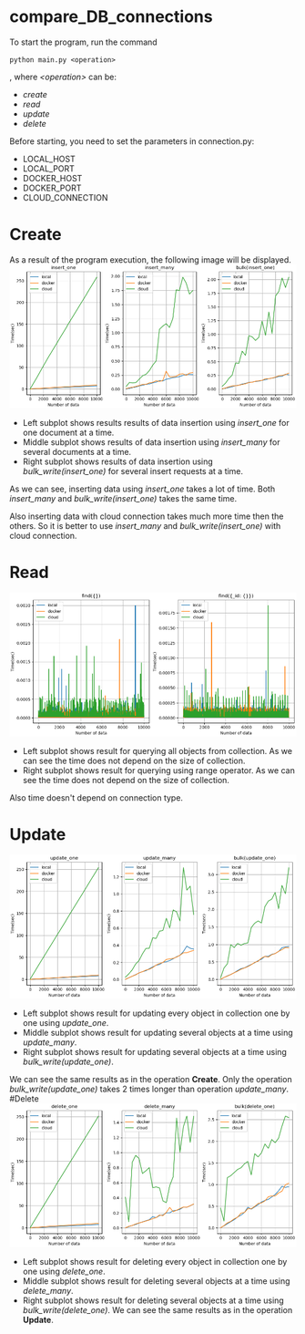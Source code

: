 # compare_DB_connections
To start the program, run the command
```
python main.py <operation>
```
, where *\<operation\>* can be:
- *create*
- *read*
- *update*
- *delete*

Before starting, you need to set the parameters in connection.py:
- LOCAL_HOST 
- LOCAL_PORT
- DOCKER_HOST
- DOCKER_PORT
- CLOUD_CONNECTION
# Create
As a result of the program execution, the following image will be displayed.
![Create](https://github.com/MVjimboUniversity/compare_DB_connections/blob/main/create.png?raw=true "Create")
- Left subplot shows results results of data insertion using *insert_one* 
for one document at a time.
- Middle subplot shows results of data insertion using *insert_many*
for several documents at a time.
- Right subplot shows results of data insertion using *bulk_write(insert_one)*
for several insert requests at a time.

As we can see, inserting data using *insert_one* takes a lot of time. Both *insert_many*
and *bulk_write(insert_one)* takes the same time.

Also inserting data with cloud connection takes much more time then the others.
So it is better to use *insert_many* and *bulk_write(insert_one)*
with cloud connection.
# Read
![Read](https://github.com/MVjimboUniversity/compare_DB_connections/blob/main/read.png?raw=true "Read")
- Left subplot shows result for querying all objects from collection. 
As we can see the time does not depend on the size of collection.
- Right subplot shows result for querying using range operator.
As we can see the time does not depend on the size of collection.

Also time doesn't depend on connection type.
# Update
![Update](https://github.com/MVjimboUniversity/compare_DB_connections/blob/main/update.png?raw=true "Update")
- Left subplot shows result for updating every object in collection one by one using *update_one*.
- Middle subplot shows result for updating several objects at a time using *update_many*.
- Right subplot shows result for updating several objects at a time using *bulk_write(update_one)*.

We can see the same results as in the operation **Create**.
Only the operation *bulk_write(update_one)* takes 2 times longer than operation *update_many*.
#Delete
![Delete](https://github.com/MVjimboUniversity/compare_DB_connections/blob/main/delete.png?raw=true "Delete")
- Left subplot shows result for deleting every object in collection one by one using *delete_one*.
- Middle subplot shows result for deleting several objects at a time using *delete_many*.
- Right subplot shows result for deleting several objects at a time using *bulk_write(delete_one)*.
We can see the same results as in the operation **Update**.